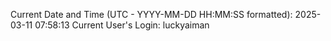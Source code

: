 Current Date and Time (UTC - YYYY-MM-DD HH:MM:SS formatted): 2025-03-11 07:58:13
Current User's Login: luckyaiman
